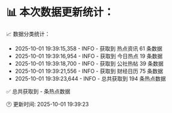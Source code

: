 📊 本次数据更新统计：
==========================

📈 数据分类统计：
- 2025-10-01 19:39:15,358 - INFO - 获取到 热点资讯 61 条数据
- 2025-10-01 19:39:16,954 - INFO - 获取到 今日热点 19 条数据
- 2025-10-01 19:39:18,700 - INFO - 获取到 公社热帖 39 条数据
- 2025-10-01 19:39:21,556 - INFO - 获取到 财经日历 75 条数据
- 2025-10-01 19:39:23,644 - INFO - 总共获取到 194 条热点数据

✅ 总共获取到 - 条热点数据

🕐 更新时间: 2025-10-01 19:39:23
